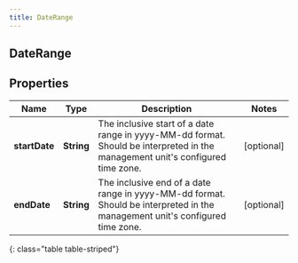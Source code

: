 ```yaml
---
title: DateRange
---
```

## DateRange


## Properties

| Name | Type | Description | Notes |
| ------------ | ------------- | ------------- | ------------- |
| **startDate** | <!----><!---->**String**<!----> | The inclusive start of a date range in yyyy-MM-dd format. Should be interpreted in the management unit's configured time zone. |  [optional] |
| **endDate** | <!----><!---->**String**<!----> | The inclusive end of a date range in yyyy-MM-dd format. Should be interpreted in the management unit's configured time zone. |  [optional] |
{: class="table table-striped"}




